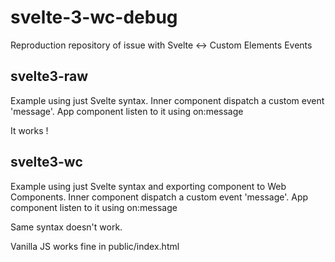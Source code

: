 # svelte-3-wc-debug

Reproduction repository of issue with Svelte <-> Custom Elements Events

## svelte3-raw

Example using just Svelte syntax. Inner component dispatch a custom event 'message'. App component listen to it using on:message

It works !

## svelte3-wc

Example using just Svelte syntax and exporting component to Web Components. Inner component dispatch a custom event 'message'. App component listen to it using on:message

Same syntax doesn't work.

Vanilla JS works fine in public/index.html

